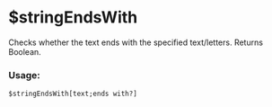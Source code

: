 # $stringEndsWith

Checks whether the text ends with the specified text/letters. Returns Boolean.

### Usage:

```plain
$stringEndsWith[text;ends with?]
```
